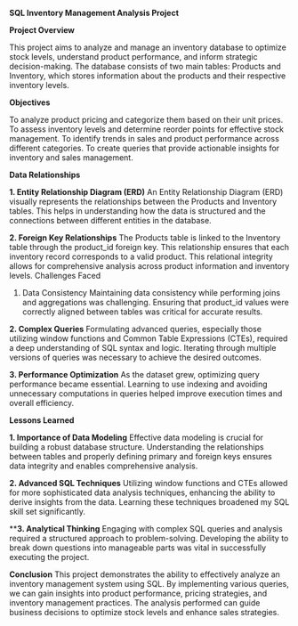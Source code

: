 

**SQL Inventory Management Analysis Project**


**Project Overview**

This project aims to analyze and manage an inventory database to optimize stock levels, understand product performance, and inform strategic decision-making. The database consists of two main tables: Products and 
Inventory, which stores information about the products and their respective inventory levels.

**Objectives**

To analyze product pricing and categorize them based on their unit prices.
To assess inventory levels and determine reorder points for effective stock management.
To identify trends in sales and product performance across different categories.
To create queries that provide actionable insights for inventory and sales management.



**Data Relationships**

**1. Entity Relationship Diagram (ERD)**
An Entity Relationship Diagram (ERD) visually represents the relationships between the Products and Inventory tables. This helps in understanding how the data is structured and the connections between different entities in the database.

**2. Foreign Key Relationships**
The Products table is linked to the Inventory table through the product_id foreign key. This relationship ensures that each inventory record corresponds to a valid product.
This relational integrity allows for comprehensive analysis across product information and inventory levels.
Challenges Faced
1. Data Consistency
Maintaining data consistency while performing joins and aggregations was challenging. Ensuring that product_id values were correctly aligned between tables was critical for accurate results.

**2. Complex Queries**
Formulating advanced queries, especially those utilizing window functions and Common Table Expressions (CTEs), required a deep understanding of SQL syntax and logic. Iterating through multiple versions of queries was necessary to achieve the desired outcomes.

**3. Performance Optimization**
As the dataset grew, optimizing query performance became essential. Learning to use indexing and avoiding unnecessary computations in queries helped improve execution times and overall efficiency.



**Lessons Learned**

**1. Importance of Data Modeling**
Effective data modeling is crucial for building a robust database structure. Understanding the relationships between tables and properly defining primary and foreign keys ensures data integrity and enables comprehensive analysis.

**2. Advanced SQL Techniques**
Utilizing window functions and CTEs allowed for more sophisticated data analysis techniques, enhancing the ability to derive insights from the data. Learning these techniques broadened my SQL skill set significantly.

****3. Analytical Thinking**
Engaging with complex SQL queries and analysis required a structured approach to problem-solving. Developing the ability to break down questions into manageable parts was vital in successfully executing the project.


**Conclusion**
This project demonstrates the ability to effectively analyze an inventory management system using SQL. By implementing various queries, we can gain insights into product performance, pricing strategies, and inventory management practices. The analysis performed can guide business decisions to optimize stock levels and enhance sales strategies.
